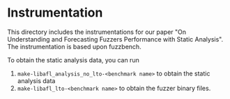 # Instrumentation
This directory includes the instrumentations for our paper "On Understanding and Forecasting Fuzzers Performance with Static Analysis".
The instrumentation is based upon fuzzbench.

To obtain the static analysis data, you can run
1) `make-libafl_analysis_no_lto-<benchmark name>` to obtain the static analysis data
2) `make-libafl_lto-<benchmark name>` to obtain the fuzzer binary files.
